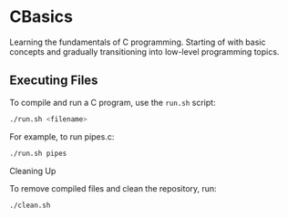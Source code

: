 # CBasics

Learning the fundamentals of C programming. Starting of with basic concepts and gradually transitioning into low-level programming topics.

## Executing Files

To compile and run a C program, use the `run.sh` script:

```sh
./run.sh <filename>
```

For example, to run pipes.c:

```sh
./run.sh pipes
```

Cleaning Up

To remove compiled files and clean the repository, run:

```sh
./clean.sh
```
